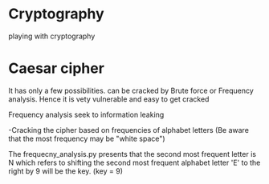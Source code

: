 # Cryptography
playing with cryptography

# Caesar cipher 
It has only a few possibilities.
can be cracked by Brute force or Frequency analysis. Hence it is vety vulnerable and easy to get cracked
 
Frequency analysis seek to information leaking
  
  
  -Cracking the cipher based on frequencies of alphabet letters (Be aware that the most frequency may be "white space")
  
  
  The frequecny_analysis.py presents that the second most frequent letter is N which refers to shifting the second most frequent alphabet letter 'E' to the right by 9 will be the key. (key = 9)
